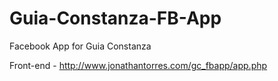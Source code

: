 Guia-Constanza-FB-App
=====================

Facebook App for Guia Constanza

Front-end - http://www.jonathantorres.com/gc_fbapp/app.php